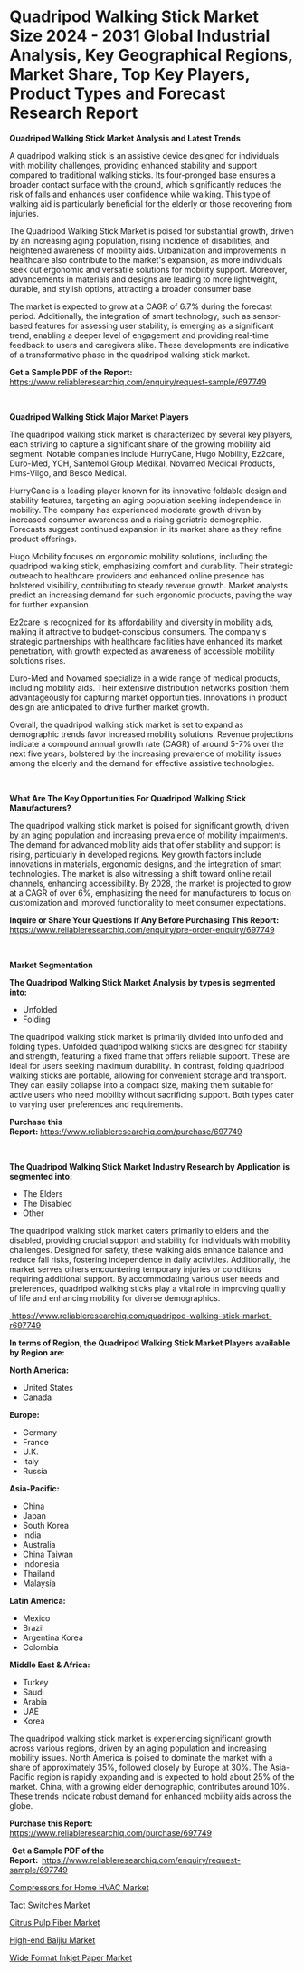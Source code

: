<p><h1>Quadripod Walking Stick Market Size 2024 - 2031 Global Industrial Analysis, Key Geographical Regions, Market Share, Top Key Players, Product Types and Forecast Research Report</h1></p><p><strong>Quadripod Walking Stick Market Analysis and Latest Trends</strong></p>
<p><p>A quadripod walking stick is an assistive device designed for individuals with mobility challenges, providing enhanced stability and support compared to traditional walking sticks. Its four-pronged base ensures a broader contact surface with the ground, which significantly reduces the risk of falls and enhances user confidence while walking. This type of walking aid is particularly beneficial for the elderly or those recovering from injuries.</p><p>The Quadripod Walking Stick Market is poised for substantial growth, driven by an increasing aging population, rising incidence of disabilities, and heightened awareness of mobility aids. Urbanization and improvements in healthcare also contribute to the market's expansion, as more individuals seek out ergonomic and versatile solutions for mobility support. Moreover, advancements in materials and designs are leading to more lightweight, durable, and stylish options, attracting a broader consumer base.</p><p>The market is expected to grow at a CAGR of 6.7% during the forecast period. Additionally, the integration of smart technology, such as sensor-based features for assessing user stability, is emerging as a significant trend, enabling a deeper level of engagement and providing real-time feedback to users and caregivers alike. These developments are indicative of a transformative phase in the quadripod walking stick market.</p></p>
<p><strong>Get a Sample PDF of the Report:&nbsp;</strong> <a href="https://www.reliableresearchiq.com/enquiry/request-sample/697749?utm_campaign=103&utm_medium=2&utm_source=Github&utm_content=ia&utm_term=29092024&utm_id=quadripod-walking-stick">https://www.reliableresearchiq.com/enquiry/request-sample/697749</a></p>
<p>&nbsp;</p>
<p><strong>Quadripod Walking Stick Major Market Players</strong></p>
<p><p>The quadripod walking stick market is characterized by several key players, each striving to capture a significant share of the growing mobility aid segment. Notable companies include HurryCane, Hugo Mobility, Ez2care, Duro-Med, YCH, Santemol Group Medikal, Novamed Medical Products, Hms-Vilgo, and Besco Medical.</p><p>HurryCane is a leading player known for its innovative foldable design and stability features, targeting an aging population seeking independence in mobility. The company has experienced moderate growth driven by increased consumer awareness and a rising geriatric demographic. Forecasts suggest continued expansion in its market share as they refine product offerings.</p><p>Hugo Mobility focuses on ergonomic mobility solutions, including the quadripod walking stick, emphasizing comfort and durability. Their strategic outreach to healthcare providers and enhanced online presence has bolstered visibility, contributing to steady revenue growth. Market analysts predict an increasing demand for such ergonomic products, paving the way for further expansion.</p><p>Ez2care is recognized for its affordability and diversity in mobility aids, making it attractive to budget-conscious consumers. The company's strategic partnerships with healthcare facilities have enhanced its market penetration, with growth expected as awareness of accessible mobility solutions rises.</p><p>Duro-Med and Novamed specialize in a wide range of medical products, including mobility aids. Their extensive distribution networks position them advantageously for capturing market opportunities. Innovations in product design are anticipated to drive further market growth.</p><p>Overall, the quadripod walking stick market is set to expand as demographic trends favor increased mobility solutions. Revenue projections indicate a compound annual growth rate (CAGR) of around 5-7% over the next five years, bolstered by the increasing prevalence of mobility issues among the elderly and the demand for effective assistive technologies.</p></p>
<p>&nbsp;</p>
<p><strong>What Are The Key Opportunities For Quadripod Walking Stick Manufacturers?</strong></p>
<p><p>The quadripod walking stick market is poised for significant growth, driven by an aging population and increasing prevalence of mobility impairments. The demand for advanced mobility aids that offer stability and support is rising, particularly in developed regions. Key growth factors include innovations in materials, ergonomic designs, and the integration of smart technologies. The market is also witnessing a shift toward online retail channels, enhancing accessibility. By 2028, the market is projected to grow at a CAGR of over 6%, emphasizing the need for manufacturers to focus on customization and improved functionality to meet consumer expectations.</p></p>
<p><strong>Inquire or Share Your Questions If Any Before Purchasing This Report:</strong> <a href="https://www.reliableresearchiq.com/enquiry/pre-order-enquiry/697749?utm_campaign=103&utm_medium=2&utm_source=Github&utm_content=ia&utm_term=29092024&utm_id=quadripod-walking-stick">https://www.reliableresearchiq.com/enquiry/pre-order-enquiry/697749</a></p>
<p>&nbsp;</p>
<p><strong>Market Segmentation</strong></p>
<p><strong>The Quadripod Walking Stick Market Analysis by types is segmented into:</strong></p>
<p><ul><li>Unfolded</li><li>Folding</li></ul></p>
<p><p>The quadripod walking stick market is primarily divided into unfolded and folding types. Unfolded quadripod walking sticks are designed for stability and strength, featuring a fixed frame that offers reliable support. These are ideal for users seeking maximum durability. In contrast, folding quadripod walking sticks are portable, allowing for convenient storage and transport. They can easily collapse into a compact size, making them suitable for active users who need mobility without sacrificing support. Both types cater to varying user preferences and requirements.</p></p>
<p><strong>Purchase this Report:&nbsp;</strong><a href="https://www.reliableresearchiq.com/purchase/697749?utm_campaign=103&utm_medium=2&utm_source=Github&utm_content=ia&utm_term=29092024&utm_id=quadripod-walking-stick">https://www.reliableresearchiq.com/purchase/697749</a></p>
<p>&nbsp;</p>
<p><strong>The Quadripod Walking Stick Market Industry Research by Application is segmented into:</strong></p>
<p><ul><li>The Elders</li><li>The Disabled</li><li>Other</li></ul></p>
<p><p>The quadripod walking stick market caters primarily to elders and the disabled, providing crucial support and stability for individuals with mobility challenges. Designed for safety, these walking aids enhance balance and reduce fall risks, fostering independence in daily activities. Additionally, the market serves others encountering temporary injuries or conditions requiring additional support. By accommodating various user needs and preferences, quadripod walking sticks play a vital role in improving quality of life and enhancing mobility for diverse demographics.</p></p>
<p><a href="https://www.reliableresearchiq.com/quadripod-walking-stick-market-r697749?utm_campaign=103&utm_medium=2&utm_source=Github&utm_content=ia&utm_term=29092024&utm_id=quadripod-walking-stick">&nbsp;https://www.reliableresearchiq.com/quadripod-walking-stick-market-r697749</a></p>
<p><strong>In terms of Region, the Quadripod Walking Stick Market Players available by Region are:</strong></p>
<p>
    <p> <strong> North America: </strong>
        <ul>
            <li>United States</li>
            <li>Canada</li>
        </ul>
        </p> 
    <p> <strong> Europe: </strong>
        <ul>
            <li>Germany</li>
            <li>France</li>
            <li>U.K.</li>
            <li>Italy</li>
            <li>Russia</li>
        </ul>
        </p> 
    <p> <strong> Asia-Pacific: </strong>
        <ul>
            <li>China</li>
            <li>Japan</li>
            <li>South Korea</li>
            <li>India</li>
            <li>Australia</li>
            <li>China Taiwan</li>
            <li>Indonesia</li>
            <li>Thailand</li>
            <li>Malaysia</li>
        </ul>
        </p> 
    <p> <strong> Latin America: </strong>
        <ul>
            <li>Mexico</li>
            <li>Brazil</li>
            <li>Argentina Korea</li>
            <li>Colombia</li>
        </ul>
        </p> 
    <p> <strong> Middle East & Africa: </strong>
        <ul>
            <li>Turkey</li>
            <li>Saudi</li>
            <li>Arabia</li>
            <li>UAE</li>
            <li>Korea</li>
        </ul>
    </p>
    </p>
<p><p>The quadripod walking stick market is experiencing significant growth across various regions, driven by an aging population and increasing mobility issues. North America is poised to dominate the market with a share of approximately 35%, followed closely by Europe at 30%. The Asia-Pacific region is rapidly expanding and is expected to hold about 25% of the market. China, with a growing elder demographic, contributes around 10%. These trends indicate robust demand for enhanced mobility aids across the globe.</p></p>
<p><strong>Purchase this Report: </strong><a href="https://www.reliableresearchiq.com/purchase/697749?utm_campaign=103&utm_medium=2&utm_source=Github&utm_content=ia&utm_term=29092024&utm_id=quadripod-walking-stick">https://www.reliableresearchiq.com/purchase/697749</a></p>
<p>&nbsp;<strong>Get a Sample PDF of the Report:&nbsp;&nbsp;</strong><a href="https://www.reliableresearchiq.com/enquiry/request-sample/697749?utm_campaign=103&utm_medium=2&utm_source=Github&utm_content=ia&utm_term=29092024&utm_id=quadripod-walking-stick">https://www.reliableresearchiq.com/enquiry/request-sample/697749</a></p>
<p><strong></strong></p>
<p><p><a href="https://github.com/AlbanaGurakuqi475/Market-Research-Report-List-1/blob/main/compressors-for-home-hvac-market.md?utm_campaign=103&utm_medium=2&utm_source=Github&utm_content=ia&utm_term=29092024&utm_id=quadripod-walking-stick">Compressors for Home HVAC Market</a></p><p><a href="https://issuu.com/reportprime-2/docs/tact-switches-market-size-2030.pptx_c1ee2f6f8dd21c?utm_campaign=103&utm_medium=2&utm_source=Github&utm_content=ia&utm_term=29092024&utm_id=quadripod-walking-stick">Tact Switches Market</a></p><p><a href="https://www.linkedin.com/pulse/citrus-pulp-fiber-market-global-regional-analysis-2024-2031-i2fuc?utm_campaign=103&utm_medium=2&utm_source=Github&utm_content=ia&utm_term=29092024&utm_id=quadripod-walking-stick">Citrus Pulp Fiber Market</a></p><p><a href="https://github.com/bo24bogard/Market-Research-Report-List-1/blob/main/high-end-baijiu-market.md?utm_campaign=103&utm_medium=2&utm_source=Github&utm_content=ia&utm_term=29092024&utm_id=quadripod-walking-stick">High-end Baijiu Market</a></p><p><a href="https://www.linkedin.com/pulse/wide-format-inkjet-paper-market-size-share-growth-analysis-p1v8c?utm_campaign=103&utm_medium=2&utm_source=Github&utm_content=ia&utm_term=29092024&utm_id=quadripod-walking-stick">Wide Format Inkjet Paper Market</a></p></p>